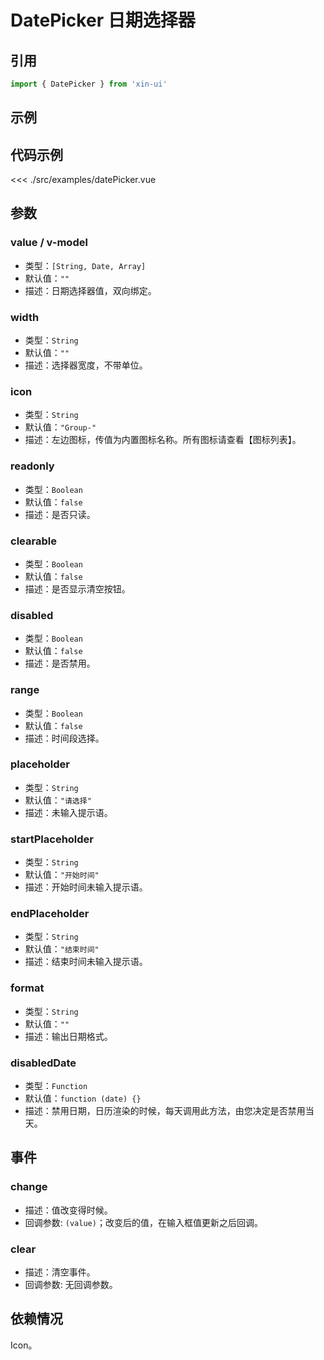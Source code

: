 # DatePicker 日期选择器

## 引用
```js
import { DatePicker } from 'xin-ui'
```

## 示例
<example-date-picker/>

## 代码示例
<<< ./src/examples/datePicker.vue

## 参数

### value / v-model

* 类型：`[String, Date, Array]`
* 默认值：`""`
* 描述：日期选择器值，双向绑定。

### width

* 类型：`String`
* 默认值：`""`
* 描述：选择器宽度，不带单位。

### icon

* 类型：`String`
* 默认值：`"Group-"`
* 描述：左边图标，传值为内置图标名称。所有图标请查看【图标列表】。

### readonly

* 类型：`Boolean`
* 默认值：`false`
* 描述：是否只读。

### clearable

* 类型：`Boolean`
* 默认值：`false`
* 描述：是否显示清空按钮。

### disabled

* 类型：`Boolean`
* 默认值：`false`
* 描述：是否禁用。

### range

* 类型：`Boolean`
* 默认值：`false`
* 描述：时间段选择。

### placeholder

* 类型：`String`
* 默认值：`"请选择"`
* 描述：未输入提示语。

### startPlaceholder

* 类型：`String`
* 默认值：`"开始时间"`
* 描述：开始时间未输入提示语。

### endPlaceholder

* 类型：`String`
* 默认值：`"结束时间"`
* 描述：结束时间未输入提示语。

### format

* 类型：`String`
* 默认值：`""`
* 描述：输出日期格式。

### disabledDate

* 类型：`Function`
* 默认值：`function (date) {}`
* 描述：禁用日期，日历渲染的时候，每天调用此方法，由您决定是否禁用当天。

## 事件

### change
* 描述：值改变得时候。
* 回调参数: `(value)`；改变后的值，在输入框值更新之后回调。

### clear
* 描述：清空事件。
* 回调参数: 无回调参数。

## 依赖情况

Icon。






